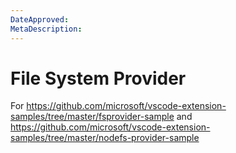 ```yaml
---
DateApproved:
MetaDescription:
---
```


# File System Provider

For https://github.com/microsoft/vscode-extension-samples/tree/master/fsprovider-sample and https://github.com/microsoft/vscode-extension-samples/tree/master/nodefs-provider-sample
